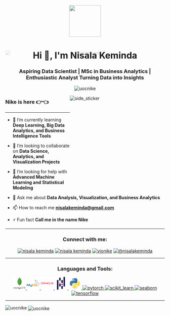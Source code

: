 <div align="center">
  <img src="https://github.com/7oSkaaa/7oSkaaa/blob/main/Images/about_me.gif?raw=true" width="100px" height="100px">
</div>

<div align="center" style="position: relative;">
  <img src="https://media0.giphy.com/media/v1.Y2lkPTc5MGI3NjExNWEzOHV5aDFhc3VuamlxenhobDc1cmkzNmsxZXlzazV6ZjlpcnNxNSZlcD12MV9pbnRlcm5hbF9naWZfYnlfaWQmY3Q9Zw/KX5nwoDX97AtPvKBF6/giphy.gif" alt="background" style="position: absolute; top: 0; left: 0; width: 100%; height: 100%; z-index: -1; opacity: 0.2;">
  <h1>Hi 👋, I'm Nisala Keminda</h1>
  <h3>Aspiring Data Scientist | MSc in Business Analytics | Enthusiastic Analyst Turning Data into Insights</h3>
</div>

<p align="center"> <img src="https://komarev.com/ghpvc/?username=uocnike&label=Profile%20views&color=0e75b6&style=flat" alt="uocnike" /> </p>

<img align="right" width=300px height=300px alt="side_sticker" src="https://media.giphy.com/media/TEnXkcsHrP4YedChhA/giphy.gif" />

### Nike is here 👉👈
---

- 🌱 I’m currently learning **Deep Learning, Big Data Analytics, and Business Intelligence Tools**

- 👯 I’m looking to collaborate on **Data Science, Analytics, and Visualization Projects**

- 🤝 I’m looking for help with **Advanced Machine Learning and Statistical Modeling**

- 💬 Ask me about **Data Analysis, Visualization, and Business Analytics**

- 📫 How to reach me **nisalakeminda@gmail.com**

- ⚡ Fun fact **Call me in the name Nike**

---

<h3 align="center">Connect with me:</h3>
<p align="center">
<a href="https://linkedin.com/in/nisala keminda" target="blank"><img align="center" src="https://raw.githubusercontent.com/rahuldkjain/github-profile-readme-generator/master/src/images/icons/Social/linked-in-alt.svg" alt="nisala keminda" height="30" width="40" /></a>
<a href="https://fb.com/nisala keminda" target="blank"><img align="center" src="https://raw.githubusercontent.com/rahuldkjain/github-profile-readme-generator/master/src/images/icons/Social/facebook.svg" alt="nisala keminda" height="30" width="40" /></a>
<a href="https://instagram.com/vionike" target="blank"><img align="center" src="https://raw.githubusercontent.com/rahuldkjain/github-profile-readme-generator/master/src/images/icons/Social/instagram.svg" alt="vionike" height="30" width="40" /></a>
<a href="https://medium.com/@nisalakeminda" target="blank"><img align="center" src="https://raw.githubusercontent.com/rahuldkjain/github-profile-readme-generator/master/src/images/icons/Social/medium.svg" alt="@nisalakeminda" height="30" width="40" /></a>
</p>

---

<h3 align="center">Languages and Tools:</h3>
<p align="center"> <a href="https://www.mongodb.com/" target="_blank" rel="noreferrer"> <img src="https://raw.githubusercontent.com/devicons/devicon/master/icons/mongodb/mongodb-original-wordmark.svg" alt="mongodb" width="40" height="40"/> </a> <a href="https://www.mysql.com/" target="_blank" rel="noreferrer"> <img src="https://raw.githubusercontent.com/devicons/devicon/master/icons/mysql/mysql-original-wordmark.svg" alt="mysql" width="40" height="40"/> </a> <a href="https://www.oracle.com/" target="_blank" rel="noreferrer"> <img src="https://raw.githubusercontent.com/devicons/devicon/master/icons/oracle/oracle-original.svg" alt="oracle" width="40" height="40"/> </a> <a href="https://pandas.pydata.org/" target="_blank" rel="noreferrer"> <img src="https://raw.githubusercontent.com/devicons/devicon/2ae2a900d2f041da66e950e4d48052658d850630/icons/pandas/pandas-original.svg" alt="pandas" width="40" height="40"/> </a> <a href="https://www.python.org" target="_blank" rel="noreferrer"> <img src="https://raw.githubusercontent.com/devicons/devicon/master/icons/python/python-original.svg" alt="python" width="40" height="40"/> </a> <a href="https://pytorch.org/" target="_blank" rel="noreferrer"> <img src="https://www.vectorlogo.zone/logos/pytorch/pytorch-icon.svg" alt="pytorch" width="40" height="40"/> </a> <a href="https://scikit-learn.org/" target="_blank" rel="noreferrer"> <img src="https://upload.wikimedia.org/wikipedia/commons/0/05/Scikit_learn_logo_small.svg" alt="scikit_learn" width="40" height="40"/> </a> <a href="https://seaborn.pydata.org/" target="_blank" rel="noreferrer"> <img src="https://seaborn.pydata.org/_images/logo-mark-lightbg.svg" alt="seaborn" width="40" height="40"/> </a> <a href="https://www.tensorflow.org" target="_blank" rel="noreferrer"> <img src="https://www.vectorlogo.zone/logos/tensorflow/tensorflow-icon.svg" alt="tensorflow" width="40" height="40"/> </a> </p>

---

<p><img align="left" src="https://github-readme-stats.vercel.app/api/top-langs?username=uocnike&show_icons=true&locale=en&layout=compact" alt="uocnike" /></p>

<p>&nbsp;<img align="center" src="https://github-readme-stats.vercel.app/api?username=uocnike&show_icons=true&locale=en" alt="uocnike" /></p>
